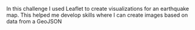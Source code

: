 In this challenge I used Leaflet to create visualizations for an earthquake map. This helped me develop skills where I can create images based on data from a GeoJSON

